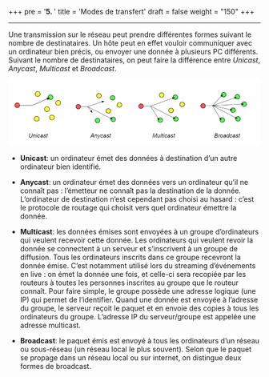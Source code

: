 +++
pre = '<b>5. </b>'
title = 'Modes de transfert'
draft = false
weight = "150"
+++

***

Une transmission sur le réseau peut prendre différentes formes suivant le nombre de destinataires. Un hôte peut en effet vouloir communiquer avec un ordinateur bien précis, ou envoyer une donnée à plusieurs PC différents. Suivant le nombre de destinataires, on peut faire la différence entre *Unicast*, *Anycast*, *Multicast* et *Broadcast*.

![Les différents modes de transfert](../images/010501-mode-transfert.png)

+ **Unicast**: un ordinateur émet des données à destination d’un autre ordinateur bien identifié.

+ **Anycast**: un ordinateur émet des données vers un ordinateur qu’il ne connaît pas : l’émetteur ne connaît pas la destination de la donnée. L’ordinateur de destination n’est cependant pas choisi au hasard : c’est le protocole de routage qui choisit vers quel ordinateur émettre la donnée.

+ **Multicast**: les données émises sont envoyées à un groupe d’ordinateurs qui veulent recevoir cette donnée. Les ordinateurs qui veulent revoir la donnée se connectent à un serveur et s’inscrivent à un groupe de diffusion. Tous les ordinateurs inscrits dans ce groupe recevront la donnée émise. C’est notamment utilisé lors du streaming d’événements en live : on émet la donnée une fois, et celle-ci sera recopiée par les routeurs à toutes les personnes inscrites au groupe que le routeur connaît. Pour faire simple, le groupe possède une adresse logique (une IP) qui permet de l’identifier. Quand une donnée est envoyée à l’adresse du groupe, le serveur reçoit le paquet et en envoie des copies à tous les ordinateurs du groupe. L’adresse IP du serveur/groupe est appelée une adresse multicast.

+ **Broadcast**: le paquet émis est envoyé à tous les ordinateurs d’un réseau ou sous-réseau (un réseau local le plus souvent). Selon que le paquet se propage dans un réseau local ou sur internet, on distingue deux formes de broadcast.

